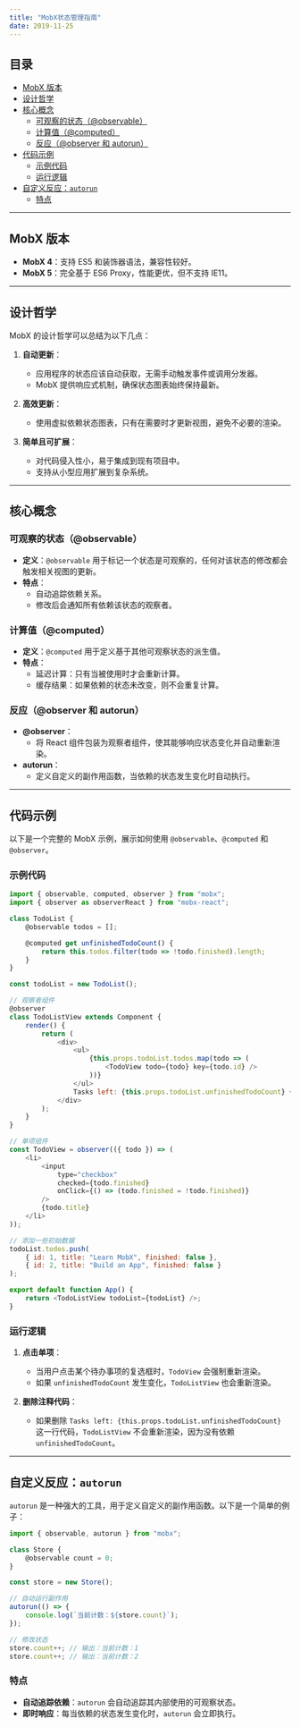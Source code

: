 ```yaml
---
title: "MobX状态管理指南"
date: 2019-11-25
---
```


## 目录

- [MobX 版本](#mobx-版本)
- [设计哲学](#设计哲学)
- [核心概念](#核心概念)
  - [可观察的状态（@observable）](#可观察的状态observable)
  - [计算值（@computed）](#计算值computed)
  - [反应（@observer 和 autorun）](#反应observer-和-autorun)
- [代码示例](#代码示例)
  - [示例代码](#示例代码)
  - [运行逻辑](#运行逻辑)
- [自定义反应：`autorun`](#自定义反应autorun)
  - [特点](#特点)

---

## MobX 版本

- **MobX 4**：支持 ES5 和装饰器语法，兼容性较好。
- **MobX 5**：完全基于 ES6 Proxy，性能更优，但不支持 IE11。

---

## 设计哲学

MobX 的设计哲学可以总结为以下几点：

1. **自动更新**：
   - 应用程序的状态应该自动获取，无需手动触发事件或调用分发器。
   - MobX 提供响应式机制，确保状态图表始终保持最新。

2. **高效更新**：
   - 使用虚拟依赖状态图表，只有在需要时才更新视图，避免不必要的渲染。

3. **简单且可扩展**：
   - 对代码侵入性小，易于集成到现有项目中。
   - 支持从小型应用扩展到复杂系统。

---

## 核心概念

### 可观察的状态（@observable）

- **定义**：`@observable` 用于标记一个状态是可观察的，任何对该状态的修改都会触发相关视图的更新。
- **特点**：
  - 自动追踪依赖关系。
  - 修改后会通知所有依赖该状态的观察者。

### 计算值（@computed）

- **定义**：`@computed` 用于定义基于其他可观察状态的派生值。
- **特点**：
  - 延迟计算：只有当被使用时才会重新计算。
  - 缓存结果：如果依赖的状态未改变，则不会重复计算。

### 反应（@observer 和 autorun）

- **@observer**：
  - 将 React 组件包装为观察者组件，使其能够响应状态变化并自动重新渲染。
- **autorun**：
  - 定义自定义的副作用函数，当依赖的状态发生变化时自动执行。

---

## 代码示例

以下是一个完整的 MobX 示例，展示如何使用 `@observable`、`@computed` 和 `@observer`。

### 示例代码

```js
import { observable, computed, observer } from "mobx";
import { observer as observerReact } from "mobx-react";

class TodoList {
    @observable todos = [];

    @computed get unfinishedTodoCount() {
        return this.todos.filter(todo => !todo.finished).length;
    }
}

const todoList = new TodoList();

// 观察者组件
@observer
class TodoListView extends Component {
    render() {
        return (
            <div>
                <ul>
                    {this.props.todoList.todos.map(todo => (
                        <TodoView todo={todo} key={todo.id} />
                    ))}
                </ul>
                Tasks left: {this.props.todoList.unfinishedTodoCount} {/* @1 */}
            </div>
        );
    }
}

// 单项组件
const TodoView = observer(({ todo }) => (
    <li>
        <input
            type="checkbox"
            checked={todo.finished}
            onClick={() => (todo.finished = !todo.finished)}
        />
        {todo.title}
    </li>
));

// 添加一些初始数据
todoList.todos.push(
    { id: 1, title: "Learn MobX", finished: false },
    { id: 2, title: "Build an App", finished: false }
);

export default function App() {
    return <TodoListView todoList={todoList} />;
}
```

### 运行逻辑

1. **点击单项**：
   - 当用户点击某个待办事项的复选框时，`TodoView` 会强制重新渲染。
   - 如果 `unfinishedTodoCount` 发生变化，`TodoListView` 也会重新渲染。

2. **删除注释代码**：
   - 如果删除 `Tasks left: {this.props.todoList.unfinishedTodoCount}` 这一行代码，`TodoListView` 不会重新渲染，因为没有依赖 `unfinishedTodoCount`。

---

## 自定义反应：`autorun`

`autorun` 是一种强大的工具，用于定义自定义的副作用函数。以下是一个简单的例子：

```js
import { observable, autorun } from "mobx";

class Store {
    @observable count = 0;
}

const store = new Store();

// 自动运行副作用
autorun(() => {
    console.log(`当前计数：${store.count}`);
});

// 修改状态
store.count++; // 输出：当前计数：1
store.count++; // 输出：当前计数：2
```

### 特点

- **自动追踪依赖**：`autorun` 会自动追踪其内部使用的可观察状态。
- **即时响应**：每当依赖的状态发生变化时，`autorun` 会立即执行。
